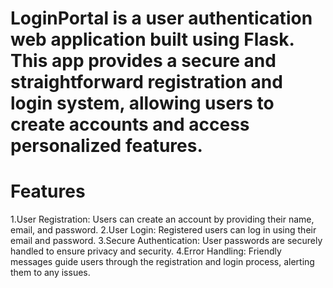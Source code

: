 # LoginPortal is a user authentication web application built using Flask. This app provides a secure and straightforward registration and login system, allowing users to create accounts and access personalized features.

# Features
1.User Registration: Users can create an account by providing their name, email, and password.
2.User Login: Registered users can log in using their email and password.
3.Secure Authentication: User passwords are securely handled to ensure privacy and security.
4.Error Handling: Friendly messages guide users through the registration and login process, alerting them to any issues.